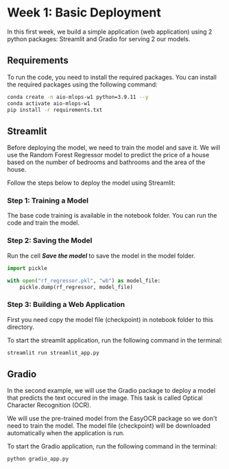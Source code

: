 # Week 1: Basic Deployment

In this first week, we build a simple application (web application) using 2 python packages: Streamlit and Gradio for serving 2 our models.

## Requirements

To run the code, you need to install the required packages. You can install the required packages using the following command:

```bash
conda create -n aio-mlops-w1 python=3.9.11 --y
conda activate aio-mlops-w1
pip install -r requirements.txt
```

## Streamlit

Before deploying the model, we need to train the model and save it. We will use the Random Forest Regressor model to predict the price of a house based on the number of bedrooms and bathrooms and the area of the house.

Follow the steps below to deploy the model using Streamlit:

### Step 1: Training a Model

The base code training is available in the notebook folder. You can run the code and train the model.

### Step 2: Saving the Model

Run the cell ***Save the model*** to save the model in the model folder.

```python
import pickle

with open("rf_regressor.pkl", "wb") as model_file:
    pickle.dump(rf_regressor, model_file)
```

### Step 3: Building a Web Application

First you need copy the model file (checkpoint) in notebook folder to this directory.

To start the streamlit application, run the following command in the terminal:

```bash
streamlit run streamlit_app.py
```

## Gradio

In the second example, we will use the Gradio package to deploy a model that predicts the text occured in the image. This task is called Optical Character Recognition (OCR).

We will use the pre-trained model from the EasyOCR package so we don't need to train the model. The model file (checkpoint) will be downloaded automatically when the application is run.

To start the Gradio application, run the following command in the terminal:

```bash
python gradio_app.py
```